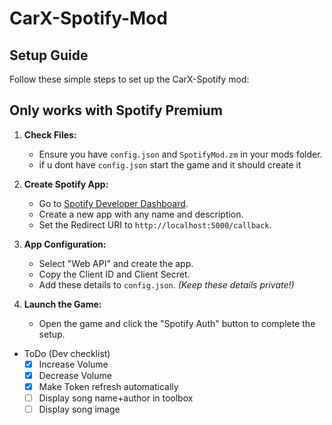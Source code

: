 # CarX-Spotify-Mod

## Setup Guide

Follow these simple steps to set up the CarX-Spotify mod:
## Only works with Spotify Premium 
1. **Check Files:**
   - Ensure you have `config.json` and `SpotifyMod.zm` in your mods folder.
   - if u dont have `config.json` start the game and it should create it

2. **Create Spotify App:**
   - Go to [Spotify Developer Dashboard](https://developer.spotify.com/dashboard).
   - Create a new app with any name and description.
   - Set the Redirect URI to `http://localhost:5000/callback`.

3. **App Configuration:**
   - Select "Web API" and create the app.
   - Copy the Client ID and Client Secret.
   - Add these details to `config.json`. *(Keep these details private!)*

4. **Launch the Game:**
   - Open the game and click the "Spotify Auth" button to complete the setup.

- ToDo (Dev checklist)
  - [x] Increase Volume
  - [x] Decrease Volume
  - [x] Make Token refresh automatically
  - [ ] Display song name+author in toolbox
  - [ ] Display song image
